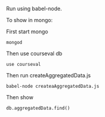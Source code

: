 Run using babel-node.

To show in mongo:

First start mongo

`mongod`

Then use courseval db

`use courseval`

Then run createAggregatedData.js 

`babel-node createaAggregatedData.js`

Then show

`db.aggregatedData.find()`
